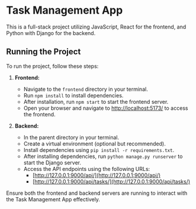 # Task Management App

This is a full-stack project utilizing JavaScript, React for the frontend, and Python with Django for the backend.

## Running the Project

To run the project, follow these steps:

1. **Frontend:**
   - Navigate to the `frontend` directory in your terminal.
   - Run `npm install` to install dependencies.
   - After installation, run `npm start` to start the frontend server.
   - Open your browser and navigate to [http://localhost:5173/](http://localhost:5173/) to access the frontend.

2. **Backend:**
   - In the parent directory in your terminal.
   - Create a virtual environment (optional but recommended).
   - Install dependencies using `pip install -r requirements.txt`.
   - After installing dependencies, run `python manage.py runserver` to start the Django server.
   - Access the API endpoints using the following URLs:
     - [http://127.0.0.1:9000/api/](http://127.0.0.1:9000/api/)
     - [http://127.0.0.1:9000/api/tasks/](http://127.0.0.1:9000/api/tasks/)

Ensure both the frontend and backend servers are running to interact with the Task Management App effectively.
